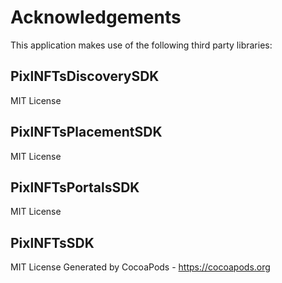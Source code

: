 # Acknowledgements
This application makes use of the following third party libraries:

## PixlNFTsDiscoverySDK

MIT License

## PixlNFTsPlacementSDK

MIT License

## PixlNFTsPortalsSDK

MIT License

## PixlNFTsSDK

MIT License
Generated by CocoaPods - https://cocoapods.org
